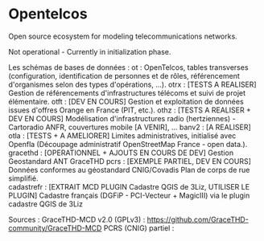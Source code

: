 # Opentelcos
Open source ecosystem for modeling telecommunications networks. 

Not operational - Currently in initialization phase. 

Les schémas de bases de données : 
ot : OpenTelcos, tables transverses (configuration, identification de personnes et de rôles, référencement d'organismes selon des types d'opérations, ...). 
otrx : [TESTS A REALISER] Gestion de référencements d'infrastructures télécoms et suivi de projet élémentaire. 
otft : [DEV EN COURS] Gestion et exploitation de données issues d'offres Orange en France (PIT, etc.). 
othz : [TESTS A REALISER + DEV EN COURS] Modélisation d'infrastructures radio (hertziennes) - Cartoradio ANFR, couvertures mobile [A VENIR], ... 
banv2 : [A REALISER]
otla : [TESTS + A AMELIORER] Limites administratives, initialisé avec Openfla (Découpage administratif OpenStreetMap France - open data.). 
gracethd : [OPERATIONNEL + AJOUTS EN COURS DE DEV] Gestion Geostandard ANT GraceTHD
pcrs : [EXEMPLE PARTIEL, DEV EN COURS] Données conformes au géostandard CNIG/Covadis Plan de corps de rue simplifié.  
cadastrefr : [EXTRAIT MCD PLUGIN Cadastre QGIS de 3Liz, UTILISER LE PLUGIN] Cadastre français (DGFiP - PCI-Vecteur + MagicIII) via le plugin cadastre QGIS de 3Liz

Sources : 
GraceTHD-MCD v2.0 (GPLv3) : https://github.com/GraceTHD-community/GraceTHD-MCD
PCRS (CNIG) partiel : 
